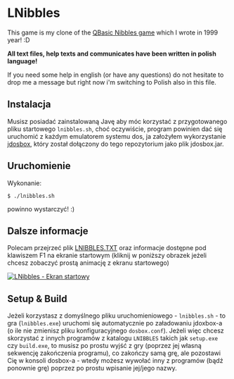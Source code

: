 # LNibbles

This game is my clone of the [QBasic Nibbles game](https://en.wikipedia.org/wiki/Nibbles_(video_game))
which I wrote in 1999 year! :D

**All text files, help texts and communicates have been written in polish language!**

If you need some help in english (or have any questions) do not hesitate to drop me a message
but right now i'm switching to Polish also in this file.

## Instalacja

Musisz posiadać zainstalowaną Javę aby móc korzystać z przygotowanego pliku startowego `lnibbles.sh`,
choć oczywiście, program powinien dać się uruchomić z każdym emulatorem systemu dos, ja założyłem
wykorzystanie [jdosbox](https://sourceforge.net/projects/jdosbox/), który został dołączony do tego repozytorium jako plik jdosbox.jar.

## Uruchomienie

Wykonanie:

    $ ./lnibbles.sh

powinno wystarczyć! :)


## Dalsze informacje

Polecam przejrzeć plik [LNIBBLES.TXT](LNIBBLES/LNIBBLES.TXT) oraz informacje dostępne pod klawiszem F1
na ekranie startowym (kliknij w poniższy obrazek jeżeli chcesz zobaczyć prostą animację z ekranu startowego)

[![LNibbles - Ekran startowy](https://img.youtube.com/vi/Yz9eLRIn8cw/0.jpg)](https://www.youtube.com/watch?v=Yz9eLRIn8cw "LNibbles - Ekran startowy")

## Setup & Build

Jeżeli korzystasz z domyślnego pliku uruchomieniowego - `lnibbles.sh` - to gra (`lnibbles.exe`) uruchomi się
automatycznie po załadowaniu jdoxbox-a (o ile nie zmienisz pliku konfiguracyjnego `dosbox.conf`).
Jeżeli więc chcesz skorzystać z innych programów z katalogu `LNIBBLES` takich jak `setup.exe` czy `build.exe`,
to musisz po prostu wyjść z gry (poprzez jej własną sekwencję zakończenia programu), co zakończy samą grę,
ale pozostawi Cię w konsoli dosbox-a - wtedy możesz wywołać inny z programów (bądź ponownie grę) poprzez po prostu
wpisanie jej/jego nazwy.
